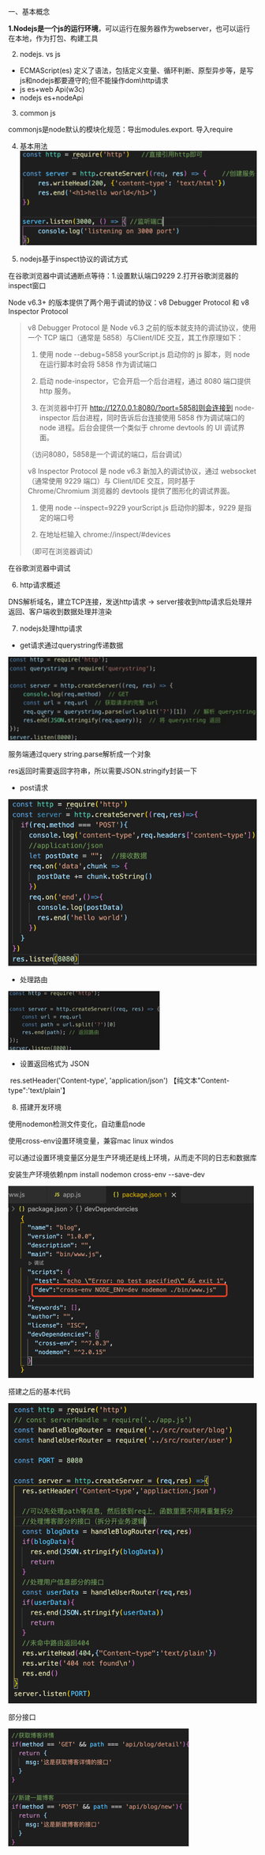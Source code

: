 一、基本概念

**1.Nodejs是一个js的运行环境**，可以运行在服务器作为webserver，也可以运行在本地，作为打包、构建工具

2. nodejs. vs  js

- ECMAScript(es)  定义了语法，包括定义变量、循环判断、原型异步等，是写js和nodejs都要遵守的;但不能操作dom\http请求
- js   es+web Api(w3c)
- nodejs    es+nodeApi

3. common js

commonjs是node默认的模块化规范：导出modules.export.  导入require

4. 基本用法
![avatar](./img/aaa.jpg)

5. nodejs基于inspect协议的调试方式

在谷歌浏览器中调试通断点等待：1.设置默认端口9229  2.打开谷歌浏览器的inspect窗口

Node v6.3+ 的版本提供了两个用于调试的协议：v8 Debugger Protocol 和 v8 Inspector Protocol

> v8 Debugger Protocol 是 Node v6.3 之前的版本就支持的调试协议，使用一个 TCP 端口（通常是 5858）与Client/IDE 交互，其工作原理如下：
>
> 1. 使用 node --debug=5858 yourScript.js 启动你的 js 脚本，则 node 在运行脚本时会将 5858 作为调试端口
>
> 2. 启动 node-inspector，它会开启一个后台进程，通过 8080 端口提供 http 服务。
>
> 3. 在浏览器中打开 http://127.0.0.1:8080/?port=5858]则会连接到 node-inspector 后台进程，同时告诉后台连接使用 5858 作为调试端口的 node 进程。后台会提供一个类似于 chrome devtools 的 UI 调试界面。
>
> （访问8080，5858是一个调试的端口，后台调试）
>
> v8 Inspector Protocol 是 node v6.3 新加入的调试协议，通过 websocket （通常使用 9229 端口）与 Client/IDE 交互，同时基于 Chrome/Chromium 浏览器的 devtools 提供了图形化的调试界面。
>
> 1. 使用 node --inspect=9229 yourScript.js 启动你的脚本，9229 是指定的端口号
>
> 2. 在地址栏输入 chrome://inspect/#devices
>
> （即可在浏览器调试）

在谷歌浏览器中调试

6. http请求概述

DNS解析域名，建立TCP连接，发送http请求 -> server接收到http请求后处理并返回、客户端收到数据处理并渲染

7. nodejs处理http请求

- get请求通过querystring传递数据

![avatar](./img/jichu-get.jpg)

服务端通过query string.parse解析成一个对象

res返回时需要返回字符串，所以需要JSON.stringify封装一下

- post请求

![image-20211207102643945](./img/jichu-post.png)

- 处理路由

<img src="./img/jichu-luyou.png" alt="image-20211207102830441"  style="zoom:30%;"/>

- 设置返回格式为 JSON

​    res.setHeader('Content-type', 'application/json') 【纯文本"Content-type":'text/plain'】

8. 搭建开发环境

使用nodemon检测文件变化，自动重启node

使用cross-env设置环境变量，兼容mac linux windos

可以通过设置环境变量区分是生产环境还是线上环境，从而走不同的日志和数据库

安装生产环境依赖npm install nodemon cross-env --save-dev

<img src="./img/jichu-pacjkjson.png" alt="image-20211207105844443" style="zoom:50%;" />

搭建之后的基本代码

![image-20211207115426559](./img/jichu.png)

部分接口

<img src="./img/jiekou.png" alt="image-20211207115509783" style="zoom:50%;" />